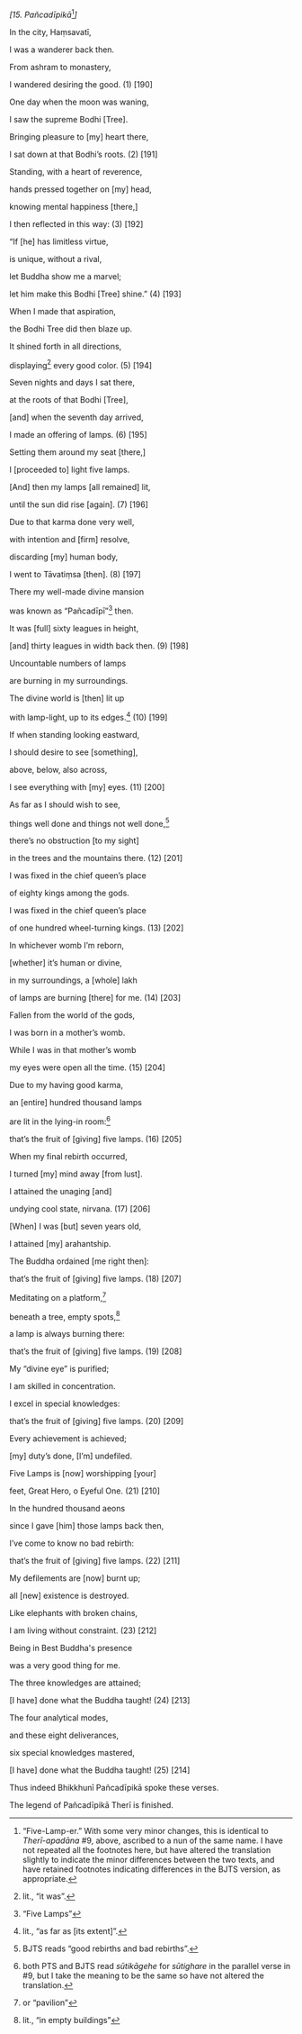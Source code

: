 *\[15. Pañcadīpikā*[^1]*\]*

In the city, Haṃsavatī,

I was a wanderer back then.

From ashram to monastery,

I wandered desiring the good. (1) \[190\]

One day when the moon was waning,

I saw the supreme Bodhi \[Tree\].

Bringing pleasure to \[my\] heart there,

I sat down at that Bodhi’s roots. (2) \[191\]

Standing, with a heart of reverence,

hands pressed together on \[my\] head,

knowing mental happiness \[there,\]

I then reflected in this way: (3) \[192\]

“If \[he\] has limitless virtue,

is unique, without a rival,

let Buddha show me a marvel;

let him make this Bodhi \[Tree\] shine.” (4) \[193\]

When I made that aspiration,

the Bodhi Tree did then blaze up.

It shined forth in all directions,

displaying[^2] every good color. (5) \[194\]

Seven nights and days I sat there,

at the roots of that Bodhi \[Tree\],

\[and\] when the seventh day arrived,

I made an offering of lamps. (6) \[195\]

Setting them around my seat \[there,\]

I \[proceeded to\] light five lamps.

\[And\] then my lamps \[all remained\] lit,

until the sun did rise \[again\]. (7) \[196\]

Due to that karma done very well,

with intention and \[firm\] resolve,

discarding \[my\] human body,

I went to Tāvatiṃsa \[then\]. (8) \[197\]

There my well-made divine mansion

was known as “Pañcadīpī”[^3] then.

It was \[full\] sixty leagues in height,

\[and\] thirty leagues in width back then. (9) \[198\]

Uncountable numbers of lamps

are burning in my surroundings.

The divine world is \[then\] lit up

with lamp-light, up to its edges.[^4] (10) \[199\]

If when standing looking eastward,

I should desire to see \[something\],

above, below, also across,

I see everything with \[my\] eyes. (11) \[200\]

As far as I should wish to see,

things well done and things not well done,[^5]

there’s no obstruction \[to my sight\]

in the trees and the mountains there. (12) \[201\]

I was fixed in the chief queen’s place

of eighty kings among the gods.

I was fixed in the chief queen’s place

of one hundred wheel-turning kings. (13) \[202\]

In whichever womb I’m reborn,

\[whether\] it’s human or divine,

in my surroundings, a \[whole\] lakh

of lamps are burning \[there\] for me. (14) \[203\]

Fallen from the world of the gods,

I was born in a mother’s womb.

While I was in that mother’s womb

my eyes were open all the time. (15) \[204\]

Due to my having good karma,

an \[entire\] hundred thousand lamps

are lit in the lying-in room:[^6]

that’s the fruit of \[giving\] five lamps. (16) \[205\]

When my final rebirth occurred,

I turned \[my\] mind away \[from lust\].

I attained the unaging \[and\]

undying cool state, nirvana. (17) \[206\]

\[When\] I was \[but\] seven years old,

I attained \[my\] arahantship.

The Buddha ordained \[me right then\]:

that’s the fruit of \[giving\] five lamps. (18) \[207\]

Meditating on a platform,[^7]

beneath a tree, empty spots,[^8]

a lamp is always burning there:

that’s the fruit of \[giving\] five lamps. (19) \[208\]

My “divine eye” is purified;

I am skilled in concentration.

I excel in special knowledges:

that’s the fruit of \[giving\] five lamps. (20) \[209\]

Every achievement is achieved;

\[my\] duty’s done, \[I’m\] undefiled.

Five Lamps is \[now\] worshipping \[your\]

feet, Great Hero, o Eyeful One. (21) \[210\]

In the hundred thousand aeons

since I gave \[him\] those lamps back then,

I’ve come to know no bad rebirth:

that’s the fruit of \[giving\] five lamps. (22) \[211\]

My defilements are \[now\] burnt up;

all \[new\] existence is destroyed.

Like elephants with broken chains,

I am living without constraint. (23) \[212\]

Being in Best Buddha's presence

was a very good thing for me.

The three knowledges are attained;

\[I have\] done what the Buddha taught! (24) \[213\]

The four analytical modes,

and these eight deliverances,

six special knowledges mastered,

\[I have\] done what the Buddha taught! (25) \[214\]

Thus indeed Bhikkhunī Pañcadīpikā spoke these verses.

The legend of Pañcadīpikā Therī is finished.

[^1]: “Five-Lamp-er.” With some very minor changes, this is identical to
    *Therī-apadāna* \#9, above, ascribed to a nun of the same name. I
    have not repeated all the footnotes here, but have altered the
    translation slightly to indicate the minor differences between the
    two texts, and have retained footnotes indicating differences in the
    BJTS version, as appropriate.

[^2]: lit., “it was”.

[^3]: “Five Lamps”

[^4]: lit., “as far as \[its extent\]”.

[^5]: BJTS reads “good rebirths and bad rebirths”.

[^6]: both PTS and BJTS read *sūtikāgehe* for *sūtighare* in the
    parallel verse in \#9, but I take the meaning to be the same so have
    not altered the translation.

[^7]: or “pavilion”

[^8]: lit., “in empty buildings”
